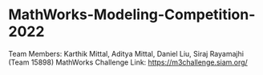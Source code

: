 # MathWorks-Modeling-Competition-2022
Team Members: Karthik Mittal, Aditya Mittal, Daniel Liu, Siraj Rayamajhi (Team 15898)
MathWorks Challenge Link: https://m3challenge.siam.org/

